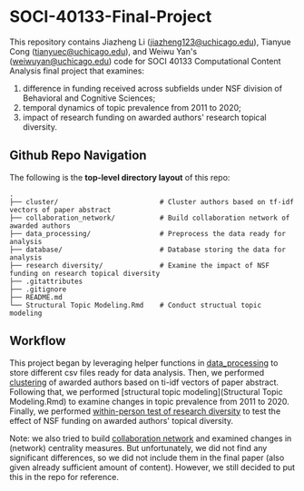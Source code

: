 # SOCI-40133-Final-Project

This repository contains Jiazheng Li (jiazheng123@uchicago.edu), Tianyue Cong (tianyuec@uchicago.edu), and Weiwu Yan's (weiwuyan@uchicago.edu) code for SOCI 40133 Computational Content Analysis final project that examines:
1) difference in funding received across subfields under NSF division of Behavioral and Cognitive Sciences;
2) temporal dynamics of topic prevalence from 2011 to 2020;
3) impact of research funding on awarded authors' research topical diversity.

## Github Repo Navigation
The following is the **top-level directory layout** of this repo:

    .
    ├── cluster/                         # Cluster authors based on tf-idf vectors of paper abstract
    ├── collaboration_network/           # Build collaboration network of awarded authors
    ├── data_processing/                 # Preprocess the data ready for analysis
    ├── database/                        # Database storing the data for analysis
    ├── research diversity/              # Examine the impact of NSF funding on research topical diversity
    ├── .gitattributes
    ├── .gitignore
    ├── README.md
    └── Structural Topic Modeling.Rmd    # Conduct structual topic modeling

## Workflow
This project began by leveraging helper functions in [data_processing](data_processing) to store different csv files ready for data analysis. Then, we performed [clustering](cluster) of awarded authors based on ti-idf vectors of paper abstract. Following that, we performed [structural topic modeling](Structural Topic Modeling.Rmd) to examine changes in topic prevalence from 2011 to 2020. Finally, we performed [within-person test of research diversity](research_diversity) to test the effect of NSF funding on awarded authors' topical diversity. 

Note: we also tried to build [collaboration network](collaboration_network) and examined changes in (network) centrality measures. But unfortunately, we did not find any significant differences, so we did not include them in the final paper (also given already sufficient amount of content). However, we still decided to put this in the repo for reference.  
